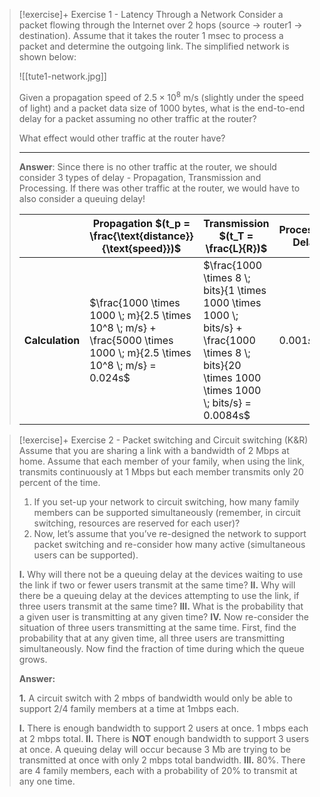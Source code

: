 > [!exercise]+ Exercise 1 - Latency Through a Network
> Consider a packet flowing through the Internet over 2 hops (source -> router1 -> destination). Assume that it takes the router 1 msec to process a packet and determine the outgoing link. The simplified network is shown below:
> 
> ![[tute1-network.jpg]]
> 
> Given a propagation speed of $2.5 \times 10^8$ m/s (slightly under the speed of light) and a packet data size of 1000 bytes, what is the end-to-end delay for a packet assuming no other traffic at the router?
> 
> What effect would other traffic at the router have?
> <hr>
> 
> **Answer**: 
> Since there is no other traffic at the router, we should consider 3 types of delay - Propagation, Transmission and Processing. If there was other traffic at the router, we would have to also consider a queuing delay!
> 
> 
> |             | **Propagation $(t_p = \frac{\text{distance}}{\text{speed}})$**                                                         | **Transmission $(t_T = \frac{L}{R})$**                                                                                                             | **Processing Delay** | **Total** |
> | ----------- | ---------------------------------------------------------------------------------------------------------------------- | -------------------------------------------------------------------------------------------------------------------------------------------------- | -------------------- | --------- |
> | **Calculation** | $\frac{1000 \times 1000 \; m}{2.5 \times 10^8 \; m/s} + \frac{5000 \times 1000 \; m}{2.5 \times 10^8 \; m/s} = 0.024s$ | $\frac{1000 \times 8 \; bits}{1 \times 1000 \times 1000 \; bits/s} + \frac{1000 \times 8 \; bits}{20 \times 1000 \times 1000 \; bits/s} = 0.0084s$ | $0.001s$             | $0.034s$  |
> 
> 

> [!exercise]+ Exercise 2 - Packet switching and Circuit switching (K&R)
> Assume that you are sharing a link with a bandwidth of 2 Mbps at home. Assume that each member of your family, when using the link, transmits continuously at 1 Mbps but each member transmits only 20 percent of the time.
> 
> 1. If you set-up your network to circuit switching, how many family members can be supported simultaneously (remember, in circuit switching, resources are reserved for each user)?
> 2. Now, let’s assume that you’ve re-designed the network to support packet switching and re-consider how many active (simultaneous users can be supported).
> 
> **I.** Why will there not be a queuing delay at the devices waiting to use the link if two or fewer users transmit at the same time?
> **II.** Why will there be a queuing delay at the devices attempting to use the link, if three users transmit at the same time?
> **III.** What is the probability that a given user is transmitting at any given time?
> **IV.** Now re-consider the situation of three users transmitting at the same time. First, find the probability that at any given time, all three users are transmitting simultaneously. Now find the fraction of time during which the queue grows.
> 
> **Answer:**
> 
> **1.** A circuit switch with 2 mbps of bandwidth would only be able to support 2/4 family members at a time at 1mbps each. 
> 
> **I.** There is enough bandwidth to support 2 users at once. 1 mbps each at 2 mbps total. 
> **II.** There is **NOT** enough bandwidth to support 3 users at once. A queuing delay will occur because 3 Mb are trying to be transmitted at once with only 2 mbps total bandwidth. 
> **III.** 80%. There are 4 family members, each with a probability of 20% to transmit at any one time. 
